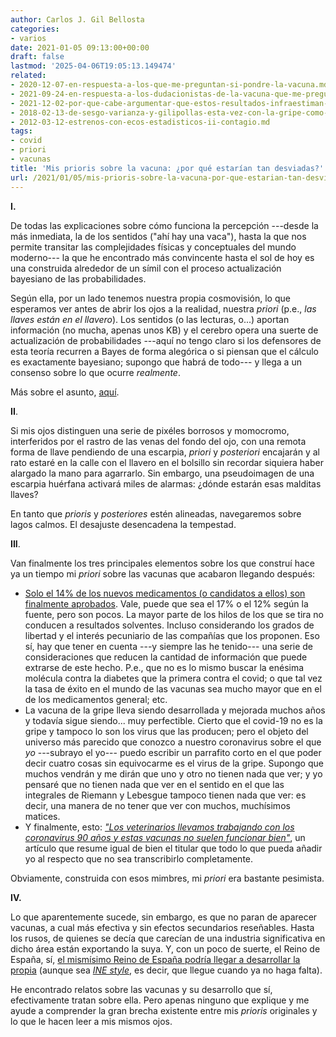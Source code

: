 ```yaml
---
author: Carlos J. Gil Bellosta
categories:
- varios
date: 2021-01-05 09:13:00+00:00
draft: false
lastmod: '2025-04-06T19:05:13.149474'
related:
- 2020-12-07-en-respuesta-a-los-que-me-preguntan-si-pondre-la-vacuna.md
- 2021-09-24-en-respuesta-a-los-dudacionistas-de-la-vacuna-que-me-preguntaron-preguntan-o-preguntaran.md
- 2021-12-02-por-que-cabe-argumentar-que-estos-resultados-infraestiman-la-efectividad-de-las-vacunas-contra-el-covid.md
- 2018-02-13-de-sesgo-varianza-y-gilipollas-esta-vez-con-la-gripe-como-excusa.md
- 2012-03-12-estrenos-con-ecos-estadisticos-ii-contagio.md
tags:
- covid
- priori
- vacunas
title: 'Mis prioris sobre la vacuna: ¿por qué estarían tan desviadas?'
url: /2021/01/05/mis-prioris-sobre-la-vacuna-por-que-estarian-tan-desviadas/
---
```


**I.**

De todas las explicaciones sobre cómo funciona la percepción ---desde la más inmediata, la de los sentidos ("ahí hay una vaca"), hasta la que nos permite transitar las complejidades físicas y conceptuales del mundo moderno--- la que he encontrado más convincente hasta el sol de hoy es una construida alrededor de un símil con el proceso actualización bayesiano de las probabilidades.

Según ella, por un lado tenemos nuestra propia cosmovisión, lo que esperamos ver antes de abrir los ojos a la realidad, nuestra _priori_ (p.e., _las llaves están en el llavero_). Los sentidos (o las lecturas, o...) aportan información (no mucha, apenas unos KB) y el cerebro opera una suerte de actualización de probabilidades ---aquí no tengo claro si los defensores de esta teoría recurren a Bayes de forma alegórica o si piensan que el cálculo es exactamente bayesiano; supongo que habrá de todo--- y llega a un consenso sobre lo que ocurre _realmente_.

Más sobre el asunto, [aquí](https://slatestarcodex.com/2016/09/12/its-bayes-all-the-way-up/).

**II**.

Si mis ojos distinguen una serie de pixéles borrosos y momocromo, interferidos por el rastro de las venas del fondo del ojo, con una remota forma de llave pendiendo de una escarpia, _priori_ y _posteriori_ encajarán y al rato estaré en la calle con el llavero en el bolsillo sin recordar siquiera haber alargado la mano para agarrarlo. Sin embargo, una pseudoimagen de una escarpia huérfana activará miles de alarmas: ¿dónde estarán esas malditas llaves?

En tanto que _prioris_ y _posteriores_ estén alineadas, navegaremos sobre lagos calmos. El desajuste desencadena la tempestad.

**III**.

Van finalmente los tres principales elementos sobre los que construí hace ya un tiempo mi _priori_ sobre las vacunas que acabaron llegando después:

* [Solo el 14% de los nuevos medicamentos (o candidatos a ellos) son finalmente aprobados](https://www.centerwatch.com/articles/12702-new-mit-study-puts-clinical-research-success-rate-at-14-percent). Vale, puede que sea el 17% o el 12% según la fuente, pero son pocos. La mayor parte de los hilos de los que se tira no conducen a resultados solventes. Incluso considerando los grados de libertad y el interés pecuniario de las compañías que los proponen. Eso sí, hay que tener en cuenta ---y siempre las he tenido--- una serie de consideraciones que reducen la cantidad de información que puede extrarse de este hecho. P.e., que no es lo mismo buscar la enésima molécula contra la diabetes que la primera contra el covid; o que tal vez la tasa de éxito en el mundo de las vacunas sea mucho mayor que en el de los medicamentos general; etc.
* La vacuna de la gripe lleva siendo desarrollada y mejorada muchos años y todavía sigue siendo... muy perfectible. Cierto que el covid-19 no es la gripe y tampoco lo son los virus que las producen; pero el objeto del universo más parecido que conozco a nuestro coronavirus sobre el que  _yo_ ---subrayo el yo--- puedo escribir un parrafito corto en el que poder decir cuatro cosas sin equivocarme  es el virus de la gripe. Supongo que muchos vendrán y me dirán que uno y otro no tienen nada que ver; y yo pensaré que no tienen nada que ver en el sentido en el que las integrales de Riemann y Lebesgue tampoco tienen nada que ver: es decir, una manera de no tener que ver con muchos, muchísimos matices.
* Y finalmente, esto: _["Los veterinarios llevamos trabajando con los coronavirus 90 años y estas vacunas no suelen funcionar bien"](https://www.noticiasdegipuzkoa.eus/actualidad/sociedad/2020/08/30/veterinarios-llevamos-trabajando-coronavirus-90/1051105.html)_, un artículo que resume igual de bien el titular que todo lo que pueda añadir yo al respecto que no sea transcribirlo completamente.





Obviamente, construida con esos mimbres, mi _priori_ era bastante pesimista.







**IV.**







Lo que aparentemente sucede, sin embargo, es que no paran de aparecer vacunas, a cual más efectiva y sin efectos secundarios reseñables. Hasta los rusos, de quienes se decía que carecían de una industria significativa en dicho área están exportando la suya. Y, con un poco de suerte, el Reino de España, sí, [el mismísimo Reino de España podría llegar a desarrollar la propia](https://www.elindependiente.com/vida-sana/salud/2020/10/22/el-csic-prepara-la-vacuna-mas-compleja-del-mundo-que-aspira-a-ser-100-eficaz/) (aunque sea _[INE style](https://datanalytics.com/2020/04/09/deberian-publicarse-datos-en-beta/)_, es decir, que llegue cuando ya no haga falta).







He encontrado relatos sobre las vacunas y su desarrollo que sí, efectivamente tratan sobre ella. Pero apenas ninguno que explique y me ayude a comprender la gran brecha existente entre mis _prioris_ originales y lo que le hacen leer a mis mismos ojos.